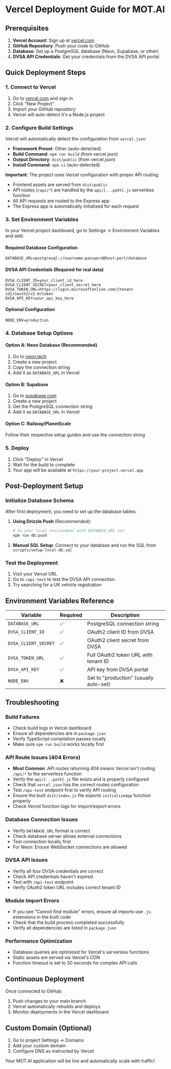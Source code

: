 # Vercel Deployment Guide for MOT.AI

## Prerequisites

1. **Vercel Account**: Sign up at [vercel.com](https://vercel.com)
2. **GitHub Repository**: Push your code to GitHub
3. **Database**: Set up a PostgreSQL database (Neon, Supabase, or other)
4. **DVSA API Credentials**: Get your credentials from the DVSA API portal

## Quick Deployment Steps

### 1. Connect to Vercel
1. Go to [vercel.com](https://vercel.com) and sign in
2. Click "New Project"
3. Import your GitHub repository
4. Vercel will auto-detect it's a Node.js project

### 2. Configure Build Settings
Vercel will automatically detect the configuration from `vercel.json`:
- **Framework Preset**: Other (auto-detected)
- **Build Command**: `npm run build` (from vercel.json)
- **Output Directory**: `dist/public` (from vercel.json)
- **Install Command**: `npm ci` (auto-detected)

**Important**: The project uses Vercel configuration with proper API routing:
- Frontend assets are served from `dist/public`
- API routes (`/api/*`) are handled by the `api/[...path].js` serverless function
- All API requests are routed to the Express app
- The Express app is automatically initialized for each request

### 3. Set Environment Variables
In your Vercel project dashboard, go to Settings → Environment Variables and add:

#### Required Database Configuration
```
DATABASE_URL=postgresql://username:password@host:port/database
```

#### DVSA API Credentials (Required for real data)
```
DVSA_CLIENT_ID=your_client_id_here
DVSA_CLIENT_SECRET=your_client_secret_here
DVSA_TOKEN_URL=https://login.microsoftonline.com/{tenant-id}/oauth2/v2.0/token
DVSA_API_KEY=your_api_key_here
```

#### Optional Configuration
```
NODE_ENV=production
```

### 4. Database Setup Options

#### Option A: Neon Database (Recommended)
1. Go to [neon.tech](https://neon.tech)
2. Create a new project
3. Copy the connection string
4. Add it as `DATABASE_URL` in Vercel

#### Option B: Supabase
1. Go to [supabase.com](https://supabase.com)
2. Create a new project
3. Get the PostgreSQL connection string
4. Add it as `DATABASE_URL` in Vercel

#### Option C: Railway/PlanetScale
Follow their respective setup guides and use the connection string

### 5. Deploy
1. Click "Deploy" in Vercel
2. Wait for the build to complete
3. Your app will be available at `https://your-project.vercel.app`

## Post-Deployment Setup

### Initialize Database Schema
After first deployment, you need to set up the database tables:

1. **Using Drizzle Push** (Recommended):
   ```bash
   # In your local environment with DATABASE_URL set
   npm run db:push
   ```

2. **Manual SQL Setup**:
   Connect to your database and run the SQL from `scripts/setup-local-db.sql`

### Test the Deployment
1. Visit your Vercel URL
2. Go to `/api-test` to test the DVSA API connection
3. Try searching for a UK vehicle registration

## Environment Variables Reference

| Variable | Required | Description |
|----------|----------|-------------|
| `DATABASE_URL` | ✅ | PostgreSQL connection string |
| `DVSA_CLIENT_ID` | ✅ | OAuth2 client ID from DVSA |
| `DVSA_CLIENT_SECRET` | ✅ | OAuth2 client secret from DVSA |
| `DVSA_TOKEN_URL` | ✅ | Full OAuth2 token URL with tenant ID |
| `DVSA_API_KEY` | ✅ | API key from DVSA portal |
| `NODE_ENV` | ❌ | Set to "production" (usually auto-set) |

## Troubleshooting

### Build Failures
- Check build logs in Vercel dashboard
- Ensure all dependencies are in `package.json`
- Verify TypeScript compilation passes locally
- Make sure `npm run build` works locally first

### API Route Issues (404 Errors)
- **Most Common**: API routes returning 404 means Vercel isn't routing `/api/*` to the serverless function
- Verify the `api/[...path].js` file exists and is properly configured
- Check that `vercel.json` has the correct routes configuration
- Test `/api-test` endpoint first to verify API routing
- Ensure the built `dist/index.js` file exports `initializeApp` function properly
- Check Vercel function logs for import/export errors

### Database Connection Issues
- Verify `DATABASE_URL` format is correct
- Check database server allows external connections
- Test connection locally first
- For Neon: Ensure WebSocket connections are allowed

### DVSA API Issues
- Verify all four DVSA credentials are correct
- Check API credentials haven't expired  
- Test with `/api-test` endpoint
- Verify OAuth2 token URL includes correct tenant ID

### Module Import Errors
- If you see "Cannot find module" errors, ensure all imports use `.js` extensions in the built code
- Check that the build process completed successfully
- Verify all dependencies are listed in `package.json`

### Performance Optimization
- Database queries are optimized for Vercel's serverless functions
- Static assets are served via Vercel's CDN
- Function timeout is set to 30 seconds for complex API calls

## Continuous Deployment
Once connected to GitHub:
1. Push changes to your main branch
2. Vercel automatically rebuilds and deploys
3. Monitor deployments in the Vercel dashboard

## Custom Domain (Optional)
1. Go to project Settings → Domains
2. Add your custom domain
3. Configure DNS as instructed by Vercel

Your MOT.AI application will be live and automatically scale with traffic!